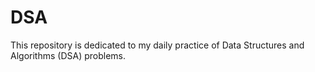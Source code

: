 # DSA
This repository is dedicated to my daily practice of Data Structures and Algorithms (DSA) problems.
